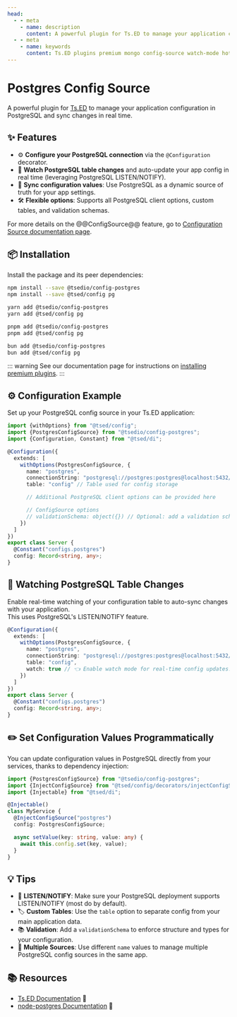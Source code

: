 ```yaml
---
head:
  - - meta
    - name: description
      content: A powerful plugin for Ts.ED to manage your application configuration in MongoDB and sync changes in real time.
  - - meta
    - name: keywords
      content: Ts.ED plugins premium mongo config-source watch-mode hot-reload
---
```


# Postgres Config Source

A powerful plugin for [Ts.ED](https://tsed.dev/) to manage your application configuration in PostgreSQL and sync changes
in real time.

## ✨ Features

- ⚙️ **Configure your PostgreSQL connection** via the `@Configuration` decorator.
- 👀 **Watch PostgreSQL table changes** and auto-update your app config in real time (leveraging PostgreSQL
  LISTEN/NOTIFY).
- 🔄 **Sync configuration values**: Use PostgreSQL as a dynamic source of truth for your app settings.
- 🛠️ **Flexible options**: Supports all PostgreSQL client options, custom tables, and validation schemas.

For more details on the @@ConfigSource@@ feature, go
to [Configuration Source documentation page](/docs/configuration/configuration-sources.md).

## 📦 Installation

Install the package and its peer dependencies:

```sh [npm]
npm install --save @tsedio/config-postgres
npm install --save @tsed/config pg
```

```sh [yarn]
yarn add @tsedio/config-postgres
yarn add @tsed/config pg
```

```sh [pnpm]
pnpm add @tsedio/config-postgres
pnpm add @tsed/config pg
```

```sh [bun]
bun add @tsedio/config-postgres
bun add @tsed/config pg
```

::: warning
See our documentation page for instructions
on [installing premium plugins](/plugins/premium/install-premium-plugins.md).
:::

## ⚙️ Configuration Example

Set up your PostgreSQL config source in your Ts.ED application:

```typescript
import {withOptions} from "@tsed/config";
import {PostgresConfigSource} from "@tsedio/config-postgres";
import {Configuration, Constant} from "@tsed/di";

@Configuration({
  extends: [
    withOptions(PostgresConfigSource, {
      name: "postgres",
      connectionString: "postgresql://postgres:postgres@localhost:5432/my_database", // PostgreSQL connection string
      table: "config" // Table used for config storage

      // Additional PostgreSQL client options can be provided here

      // ConfigSource options
      // validationSchema: object({}) // Optional: add a validation schema
    })
  ]
})
export class Server {
  @Constant("configs.postgres")
  config: Record<string, any>;
}
```

## 👀 Watching PostgreSQL Table Changes

Enable real-time watching of your configuration table to auto-sync changes with your application.  
This uses PostgreSQL's LISTEN/NOTIFY feature.

```typescript
@Configuration({
  extends: [
    withOptions(PostgresConfigSource, {
      name: "postgres",
      connectionString: "postgresql://postgres:postgres@localhost:5432/my_database",
      table: "config",
      watch: true // 👈 Enable watch mode for real-time config updates!
    })
  ]
})
export class Server {
  @Constant("configs.postgres")
  config: Record<string, any>;
}
```

## ✏️ Set Configuration Values Programmatically

You can update configuration values in PostgreSQL directly from your services, thanks to dependency injection:

```typescript
import {PostgresConfigSource} from "@tsedio/config-postgres";
import {InjectConfigSource} from "@tsed/config/decorators/injectConfigSource.js";
import {Injectable} from "@tsed/di";

@Injectable()
class MyService {
  @InjectConfigSource("postgres")
  config: PostgresConfigSource;

  async setValue(key: string, value: any) {
    await this.config.set(key, value);
  }
}
```

## 💡 Tips

- 🐘 **LISTEN/NOTIFY**: Make sure your PostgreSQL deployment supports LISTEN/NOTIFY (most do by default).
- 🏷️ **Custom Tables**: Use the `table` option to separate config from your main application data.
- 📚 **Validation**: Add a `validationSchema` to enforce structure and types for your configuration.
- 🔐 **Multiple Sources**: Use different `name` values to manage multiple PostgreSQL config sources in the same app.

## 📚 Resources

- [Ts.ED Documentation](https://tsed.dev/) 📖
- [node-postgres Documentation](https://node-postgres.com/) 🐘
